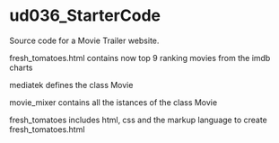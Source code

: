 # ud036_StarterCode
Source code for a Movie Trailer website.

fresh_tomatoes.html contains now top 9 ranking movies from the imdb charts

mediatek defines the class Movie

movie_mixer contains all the istances of the class Movie

fresh_tomatoes includes html, css and the markup language to create fresh_tomatoes.html